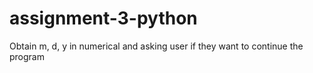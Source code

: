 # assignment-3-python
Obtain m, d, y in numerical and asking user if they want to continue the program
